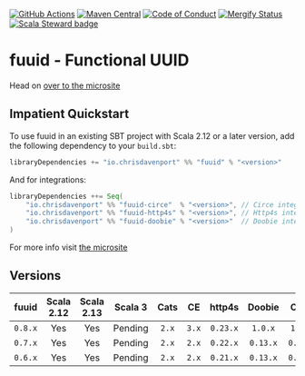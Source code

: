 [![GitHub Actions](https://github.com/davenverse/fuuid/workflows/Continuous%20Integration/badge.svg)](https://github.com/davenverse/fuuid/actions)
[![Maven Central](https://maven-badges.herokuapp.com/maven-central/io.chrisdavenport/fuuid_2.13/badge.svg)](https://maven-badges.herokuapp.com/maven-central/io.chrisdavenport/fuuid_2.13)
[![Code of Conduct](https://img.shields.io/badge/Code%20of%20Conduct-Scala-blue.svg)](CODE_OF_CONDUCT.md)
[![Mergify Status](https://img.shields.io/endpoint.svg?url=https://gh.mergify.io/badges/davenverse/fuuid)](https://mergify.io)
[![Scala Steward badge](https://img.shields.io/badge/Scala_Steward-helping-blue.svg?style=flat&logo=data:image/png;base64,iVBORw0KGgoAAAANSUhEUgAAAA4AAAAQCAMAAAARSr4IAAAAVFBMVEUAAACHjojlOy5NWlrKzcYRKjGFjIbp293YycuLa3pYY2LSqql4f3pCUFTgSjNodYRmcXUsPD/NTTbjRS+2jomhgnzNc223cGvZS0HaSD0XLjbaSjElhIr+AAAAAXRSTlMAQObYZgAAAHlJREFUCNdNyosOwyAIhWHAQS1Vt7a77/3fcxxdmv0xwmckutAR1nkm4ggbyEcg/wWmlGLDAA3oL50xi6fk5ffZ3E2E3QfZDCcCN2YtbEWZt+Drc6u6rlqv7Uk0LdKqqr5rk2UCRXOk0vmQKGfc94nOJyQjouF9H/wCc9gECEYfONoAAAAASUVORK5CYII=)](https://scala-steward.org)

# fuuid - Functional UUID

Head on [over to the microsite](https://davenverse.github.io/fuuid/)

## Impatient Quickstart

To use fuuid in an existing SBT project with Scala 2.12 or a later version, add the following dependency to your
`build.sbt`:

```scala
libraryDependencies += "io.chrisdavenport" %% "fuuid" % "<version>"
```

And for integrations:
```scala
libraryDependencies ++= Seq(
    "io.chrisdavenport" %% "fuuid-circe"  % "<version>", // Circe integration
    "io.chrisdavenport" %% "fuuid-http4s" % "<version>", // Http4s integration
    "io.chrisdavenport" %% "fuuid-doobie" % "<version>"  // Doobie integration
)
```

For more info visit [the microsite](https://davenverse.github.io/fuuid/)

## Versions

| fuuid   | Scala 2.12 | Scala 2.13 | Scala 3 | Cats  | CE     | http4s   | Doobie   | Circe    |
| :-----: | :--------: | :--------: | :-----: | :---: | :----: | :------: | :------: | :------: |
| `0.8.x` | Yes        | Yes        | Pending | `2.x` | `3.x`  | `0.23.x` | `1.0.x`  | `1.0.x`  |
| `0.7.x` | Yes        | Yes        | Pending | `2.x` | `2.x`  | `0.22.x` | `0.13.x` | `0.14.x` |
| `0.6.x` | Yes        | Yes        | Pending | `2.x` | `2.x`  | `0.21.x` | `0.13.x` | `0.13.x` |
